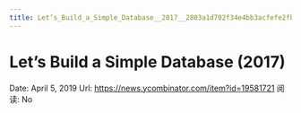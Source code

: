 ```yaml
---
title: Let’s_Build_a_Simple_Database__2017__2803a1d702f34e4bb3acfefe2fbd1f54
---
```


# Let’s Build a Simple Database (2017)

Date: April 5, 2019
Url: https://news.ycombinator.com/item?id=19581721
阅读: No